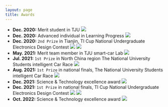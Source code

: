 ```yaml
---
layout: page
title: Awards
---
```


- **Dec. 2020:** Merit student in TJU
![](./img/a9_MeritStudent.jpg)
- **Dec. 2020:** Advanced individual in Learning Progress
![](./img/a10_AdvancedIndividual.jpg) 
- **Dec. 2020:** `2nd Prize` in Tianjin, TI Cup National Undergraduate Electronics Design Contest
  ![](./img/a1_20EE_2nd_front.jpg)
  ![](./img/a2_20EE_2nd_back.jpg)
- **May. 2021:** Merit team member in TJU smart-car Lab
  ![](./img/a11_TJUSmartCar.jpg)
- **Jul. 2021:** `1st Prize` in North China region The National University Students intelligent Car Race
  ![](./img/a5_Certificate_NorthChina.jpg)
- **Aug. 2021:** `1st Prize` in national finals, The National University Students intelligent Car Race
  ![](./img/a6_Certificate_NationalFinals.jpg)
- **Dec. 2021:** Science & Technology excellence award
  ![](./img/a7_2021Excellence.jpg)
- **Dec. 2021:** `1st Prize` in national finals, TI Cup National Undergraduate Electronics Design Contest
  ![](./img/a4_Certificate_front.jpg)
  ![](./img/a3_Certificate_back.jpg)
- **Oct. 2022:** Science & Technology excellence award
  ![](./img/a8_2022Excellence.jpg)
